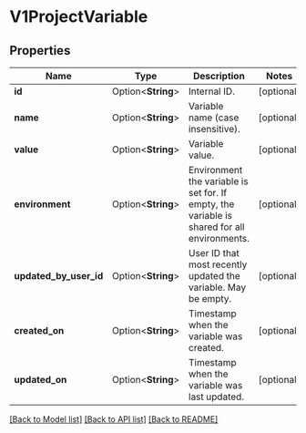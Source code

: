 # V1ProjectVariable

## Properties

Name | Type | Description | Notes
------------ | ------------- | ------------- | -------------
**id** | Option<**String**> | Internal ID. | [optional]
**name** | Option<**String**> | Variable name (case insensitive). | [optional]
**value** | Option<**String**> | Variable value. | [optional]
**environment** | Option<**String**> | Environment the variable is set for. If empty, the variable is shared for all environments. | [optional]
**updated_by_user_id** | Option<**String**> | User ID that most recently updated the variable. May be empty. | [optional]
**created_on** | Option<**String**> | Timestamp when the variable was created. | [optional]
**updated_on** | Option<**String**> | Timestamp when the variable was last updated. | [optional]

[[Back to Model list]](../README.md#documentation-for-models) [[Back to API list]](../README.md#documentation-for-api-endpoints) [[Back to README]](../README.md)


